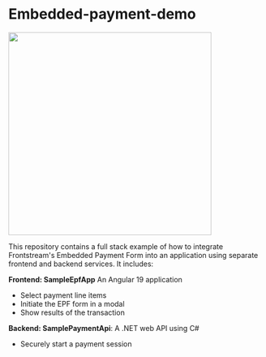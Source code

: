 # Embedded-payment-demo

<a href="https://www.frontstream.com/?itc=2" id="hs-link-module_1550769146607472_hs_logo_widget" style="border-width:0px;border:0px;">
<img src="https://www.frontstream.com/hubfs/Logos/fs-logo.svg" width="400">
</a>

This repository contains a full stack example of how to integrate Frontstream's Embedded Payment Form into an application using separate frontend and backend services.
It includes:

 **Frontend: SampleEpfApp** 
 An Angular 19 application
 - Select payment line items
 - Initiate the EPF form in a modal
 - Show results of the transaction
 
 **Backend: SamplePaymentApi**: 
 A .NET web API using C#
 - Securely start a payment session
